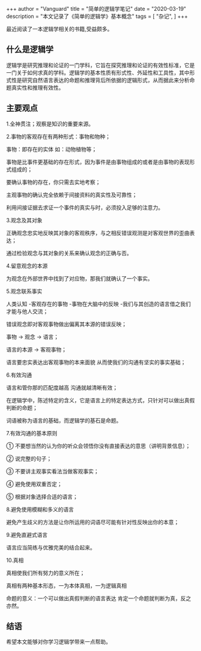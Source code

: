 +++
author = "Vanguard"
title = "简单的逻辑学笔记"
date = "2020-03-19"
description = "本文记录了《简单的逻辑学》基本概念"
tags = [
    "杂记",
]
+++

最近阅读了一本逻辑学相关的书籍,受益颇多。

## 什么是逻辑学

逻辑学是研究推理和论证的一门学科，它旨在探究推理和论证的有效性标准，它是一门关于如何求真的学科。逻辑学的基本性质有形式性、外延性和工具性，其中形式性是研究自然语言表达的命题和推理背后所依据的逻辑形式，从而据此来分析命题真实性和推理有效性。

## 主要观点

1.全神贯注；观察是知识的重要来源。

2.事物的客观存在有两种形式：事物和物种；

事物：即存在的实体 如：动物植物等；

事物是比事件更基础的存在形式，因为事件是由事物组成的或者是由事物的表现形式组成的；

要确认事物的存在，你只需去实地考察；

主观事物的确认完全依赖于间接资料的真实性及可靠性；

利用间接证据去求证一个事件的真实与时，必须投入足够的注意力。

3.观念及其对象

正确观念忠实地反映其对象的客观秩序，与之相反错误观测是对客观世界的歪曲表达；

通过检验观念与其对象的关系来确认观念的正确与否。

4.留意观念的本源

为观念在外部世界中找到了对应物，那我们就确认了一个事实。

5.观念联系事实

人类认知 -客观存在的事物 -事物在大脑中的反映 -我们与其创造的语言借之我们才能与他人交流；

错误观念即对客观事物做出偏离其本源的错误反映；

事物 → 观念 → 语言；

语言的本源 → 客观事物；

语言要忠实表达出客观事物的本来面貌 从而使我们的沟通有坚实的事实基础；

6.有效沟通

语言和管你那的匹配度越高 沟通就越清晰有效；

在逻辑学中，陈述特定的含义，它是语言上的特定表达方式，只针对可以做出真假判断的命题；

词语被称为语言的基础，而逻辑学的基石是命题。

7.有效沟通的基本原则

① 不要想当然的认为你的听众会领悟你没有直接表达的意思（讲明背景信息）；

② 说完整的句子；

③ 不要讲主观事实看法当做客观事实；

④ 避免使用双重否定；

⑤ 根据对象选择合适的语言；

8.避免使用模糊和多义的语言

避免产生歧义的方法是让你所运用的词语尽可能有针对性反映出你的本意；

9.避免直避式语言

语言应当简练与优雅完美的结合起来。

10.真相

真相使我们所有努力的意义所在；

真相有两种基本形态，一为本体真相，一为逻辑真相

命题的意义：一个可以做出真假判断的语言表达 肯定一个命题就判断为真，反之亦然。

## 结语

希望本文能够对你学习逻辑学带来一点帮助。
